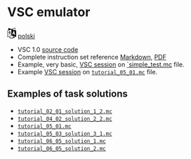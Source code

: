 # VSC emulator

[![Selct language](../../icon20x24px-exported-transparent.png)](../../README.md)
[polski](../../pl/src/README.md)

- VSC 1.0 [source code](../../src/1_0/vsc.py)
- Complete instruction set reference [Markdown](instruction_set.md), [PDF](instruction_set.pdf)
- Example, very basic, [VSC session](examples/session_simple_test.md) on [`simple_test.mc](examples/simple_test.mc) file.
- Example [VSC session](examples/session_tutorial_05_01.md) on [`tutorial_05_01.mc`](examples/tutorial_05_01.mc) file.

## Examples of task solutions

- [`tutorial_02_01_solution_1_2.mc`](examples/tutorial_02_01_solution_1_2.mc)
- [`tutorial_04_02_solution_2_2.mc`](examples/tutorial_04_02_solution_2_2.mc)
- [`tutorial_05_01.mc`](examples/tutorial_05_01.mc)
- [`tutorial_05_03_solution_3_1.mc`](examples/tutorial_05_03_solution_3_1.mc)
- [`tutorial_06_05_solution_1.mc`](examples/tutorial_06_05_solution_1.mc)
- [`tutorial_06_05_solution_2.mc`](examples/tutorial_06_05_solution_2.mc)